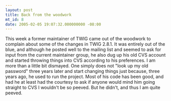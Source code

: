 ```yaml
---
layout: post
title: Back from the woodwork
mt_id: 8
date: 2005-02-05 19:07:32.000000000 -08:00
---
```

This week a former maintainer of TWIG came out of the woodwork to complain
about some of the changes in TWIG 2.8.1. It was entirely out of the blue, and
although he posted well to the mailing list and seemed to ask for input from
the current maintainer group, he also dug up his old CVS account and started
throwing things into CVS according to his preferences. I am more than a little
bit dismayed. One simply does not "look up my old password" three years later
and start changing things just because, three years ago, he used to run the
project. Most of his code has been good, and had he at least had the courtesy
to ask if anyone would mind him going straight to CVS I wouldn't be so peeved.
But he didn't, and thus I am quite peeved. 
